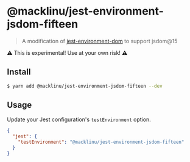 # @macklinu/jest-environment-jsdom-fifteen

> A modification of [jest-environment-dom](https://github.com/facebook/jest/tree/v24.8.0/packages/jest-environment-jsdom) to support jsdom@15

:warning: This is experimental! Use at your own risk! :warning:

## Install

```sh
$ yarn add @macklinu/jest-environment-jsdom-fifteen --dev
```

## Usage

Update your Jest configuration's `testEnvironment` option.

```json
{
  "jest": {
    "testEnvironment": "@macklinu/jest-environment-jsdom-fifteen"
  }
}
```
